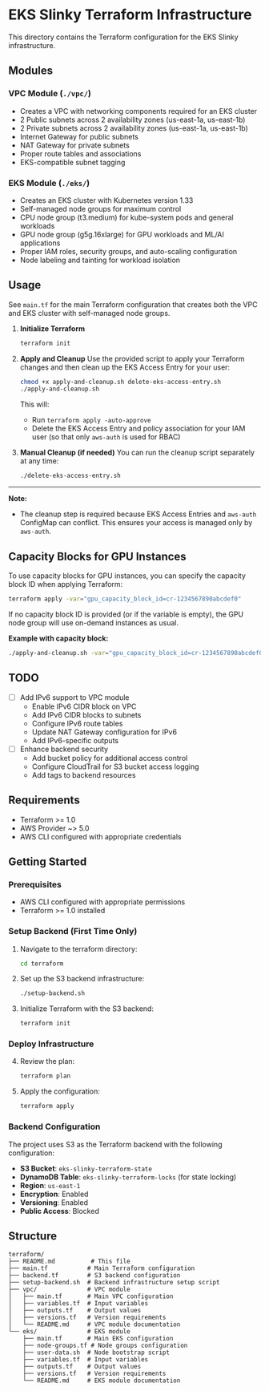 # EKS Slinky Terraform Infrastructure

This directory contains the Terraform configuration for the EKS Slinky infrastructure.

## Modules

### VPC Module (`./vpc/`)
- Creates a VPC with networking components required for an EKS cluster
- 2 Public subnets across 2 availability zones (us-east-1a, us-east-1b)
- 2 Private subnets across 2 availability zones (us-east-1a, us-east-1b)
- Internet Gateway for public subnets
- NAT Gateway for private subnets
- Proper route tables and associations
- EKS-compatible subnet tagging

### EKS Module (`./eks/`)
- Creates an EKS cluster with Kubernetes version 1.33
- Self-managed node groups for maximum control
- CPU node group (t3.medium) for kube-system pods and general workloads
- GPU node group (g5g.16xlarge) for GPU workloads and ML/AI applications
- Proper IAM roles, security groups, and auto-scaling configuration
- Node labeling and tainting for workload isolation

## Usage

See `main.tf` for the main Terraform configuration that creates both the VPC and EKS cluster with self-managed node groups.

1. **Initialize Terraform**
   ```sh
   terraform init
   ```

2. **Apply and Cleanup**
   Use the provided script to apply your Terraform changes and then clean up the EKS Access Entry for your user:
   ```sh
   chmod +x apply-and-cleanup.sh delete-eks-access-entry.sh
   ./apply-and-cleanup.sh
   ```
   This will:
   - Run `terraform apply -auto-approve`
   - Delete the EKS Access Entry and policy association for your IAM user (so that only `aws-auth` is used for RBAC)

3. **Manual Cleanup (if needed)**
   You can run the cleanup script separately at any time:
   ```sh
   ./delete-eks-access-entry.sh
   ```

---

**Note:**
- The cleanup step is required because EKS Access Entries and `aws-auth` ConfigMap can conflict. This ensures your access is managed only by `aws-auth`.

## Capacity Blocks for GPU Instances

To use capacity blocks for GPU instances, you can specify the capacity block ID when applying Terraform:

```sh
terraform apply -var="gpu_capacity_block_id=cr-1234567890abcdef0"
```

If no capacity block ID is provided (or if the variable is empty), the GPU node group will use on-demand instances as usual.

**Example with capacity block:**
```sh
./apply-and-cleanup.sh -var="gpu_capacity_block_id=cr-1234567890abcdef0"
```

## TODO

- [ ] Add IPv6 support to VPC module
  - Enable IPv6 CIDR block on VPC
  - Add IPv6 CIDR blocks to subnets
  - Configure IPv6 route tables
  - Update NAT Gateway configuration for IPv6
  - Add IPv6-specific outputs
- [ ] Enhance backend security
  - Add bucket policy for additional access control
  - Configure CloudTrail for S3 bucket access logging
  - Add tags to backend resources

## Requirements

- Terraform >= 1.0
- AWS Provider ~> 5.0
- AWS CLI configured with appropriate credentials

## Getting Started

### Prerequisites
- AWS CLI configured with appropriate permissions
- Terraform >= 1.0 installed

### Setup Backend (First Time Only)

1. Navigate to the terraform directory:
   ```bash
   cd terraform
   ```

2. Set up the S3 backend infrastructure:
   ```bash
   ./setup-backend.sh
   ```

3. Initialize Terraform with the S3 backend:
   ```bash
   terraform init
   ```

### Deploy Infrastructure

4. Review the plan:
   ```bash
   terraform plan
   ```

5. Apply the configuration:
   ```bash
   terraform apply
   ```

### Backend Configuration

The project uses S3 as the Terraform backend with the following configuration:
- **S3 Bucket**: `eks-slinky-terraform-state`
- **DynamoDB Table**: `eks-slinky-terraform-locks` (for state locking)
- **Region**: `us-east-1`
- **Encryption**: Enabled
- **Versioning**: Enabled
- **Public Access**: Blocked

## Structure

```
terraform/
├── README.md          # This file
├── main.tf           # Main Terraform configuration
├── backend.tf        # S3 backend configuration
├── setup-backend.sh  # Backend infrastructure setup script
├── vpc/              # VPC module
│   ├── main.tf       # Main VPC configuration
│   ├── variables.tf  # Input variables
│   ├── outputs.tf    # Output values
│   ├── versions.tf   # Version requirements
│   └── README.md     # VPC module documentation
└── eks/              # EKS module
    ├── main.tf       # Main EKS configuration
    ├── node-groups.tf # Node groups configuration
    ├── user-data.sh  # Node bootstrap script
    ├── variables.tf  # Input variables
    ├── outputs.tf    # Output values
    ├── versions.tf   # Version requirements
    └── README.md     # EKS module documentation
``` 